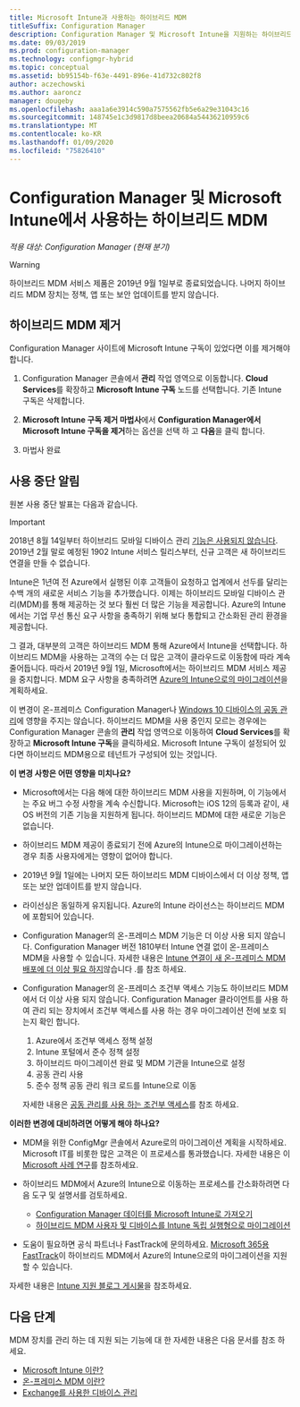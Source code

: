 ```yaml
---
title: Microsoft Intune과 사용하는 하이브리드 MDM
titleSuffix: Configuration Manager
description: Configuration Manager 및 Microsoft Intune을 지원하는 하이브리드 MDM(모바일 디바이스 관리)에 대해 알아보세요.
ms.date: 09/03/2019
ms.prod: configuration-manager
ms.technology: configmgr-hybrid
ms.topic: conceptual
ms.assetid: bb95154b-f63e-4491-896e-41d732c802f8
author: aczechowski
ms.author: aaroncz
manager: dougeby
ms.openlocfilehash: aaa1a6e3914c590a7575562fb5e6a29e31043c16
ms.sourcegitcommit: 148745e1c3d9817d8beea20684a54436210959c6
ms.translationtype: MT
ms.contentlocale: ko-KR
ms.lasthandoff: 01/09/2020
ms.locfileid: "75826410"
---
```

# <a name="hybrid-mdm-with-configuration-manager-and-microsoft-intune"></a>Configuration Manager 및 Microsoft Intune에서 사용하는 하이브리드 MDM

*적용 대상: Configuration Manager (현재 분기)*

> [!WARNING]
> 하이브리드 MDM 서비스 제품은 2019년 9월 1일부로 종료되었습니다. 나머지 하이브리드 MDM 장치는 정책, 앱 또는 보안 업데이트를 받지 않습니다.

## <a name="remove-hybrid-mdm"></a>하이브리드 MDM 제거

Configuration Manager 사이트에 Microsoft Intune 구독이 있었다면 이를 제거해야 합니다.

1. Configuration Manager 콘솔에서 **관리** 작업 영역으로 이동합니다. **Cloud Services**를 확장하고 **Microsoft Intune 구독** 노드를 선택합니다. 기존 Intune 구독은 삭제합니다.

1. **Microsoft Intune 구독 제거 마법사**에서 **Configuration Manager에서 Microsoft Intune 구독을 제거**하는 옵션을 선택 하 고 **다음**을 클릭 합니다.

1. 마법사 완료

## <a name="deprecation-announcement"></a>사용 중단 알림

원본 사용 중단 발표는 다음과 같습니다.

> [!Important]  
> 2018년 8월 14일부터 하이브리드 모바일 디바이스 관리 [기능은 사용되지 않습니다](/sccm/core/plan-design/changes/deprecated/removed-and-deprecated-cmfeatures). 2019년 2월 말로 예정된 1902 Intune 서비스 릴리스부터, 신규 고객은 새 하이브리드 연결을 만들 수 없습니다.
> <!--Intune feature 2683117-->  
> Intune은 1년여 전 Azure에서 실행된 이후 고객들이 요청하고 업계에서 선두를 달리는 수백 개의 새로운 서비스 기능을 추가했습니다. 이제는 하이브리드 모바일 디바이스 관리(MDM)를 통해 제공하는 것 보다 훨씬 더 많은 기능을 제공합니다. Azure의 Intune에서는 기업 무선 통신 요구 사항을 충족하기 위해 보다 통합되고 간소화된 관리 환경을 제공합니다.
>
> 그 결과, 대부분의 고객은 하이브리드 MDM 통해 Azure에서 Intune을 선택합니다. 하이브리드 MDM을 사용하는 고객의 수는 더 많은 고객이 클라우드로 이동함에 따라 계속 줄어듭니다. 따라서 2019년 9월 1일, Microsoft에서는 하이브리드 MDM 서비스 제공을 중지합니다. MDM 요구 사항을 충족하려면 [Azure의 Intune으로의 마이그레이션](/sccm/mdm/deploy-use/migrate-hybridmdm-to-intunesa)을 계획하세요.
>
> 이 변경이 온-프레미스 Configuration Manager나 [Windows 10 디바이스의 공동 관리](/sccm/comanage/overview)에 영향을 주지는 않습니다. 하이브리드 MDM을 사용 중인지 모르는 경우에는 Configuration Manager 콘솔의 **관리** 작업 영역으로 이동하여 **Cloud Services**를 확장하고 **Microsoft Intune 구독**을 클릭하세요. Microsoft Intune 구독이 설정되어 있다면 하이브리드 MDM용으로 테넌트가 구성되어 있는 것입니다.
>
> **이 변경 사항은 어떤 영향을 미치나요?**
>
> - Microsoft에서는 다음 해에 대한 하이브리드 MDM 사용을 지원하며, 이 기능에서는 주요 버그 수정 사항을 계속 수신합니다. Microsoft는 iOS 12의 등록과 같이, 새 OS 버전의 기존 기능을 지원하게 됩니다. 하이브리드 MDM에 대한 새로운 기능은 없습니다.  
>
> - 하이브리드 MDM 제공이 종료되기 전에 Azure의 Intune으로 마이그레이션하는 경우 최종 사용자에게는 영향이 없어야 합니다.  
>
> - 2019년 9월 1일에는 나머지 모든 하이브리드 MDM 디바이스에서 더 이상 정책, 앱 또는 보안 업데이트를 받지 않습니다.  
>
> - 라이선싱은 동일하게 유지됩니다. Azure의 Intune 라이선스는 하이브리드 MDM에 포함되어 있습니다.  
>
> - Configuration Manager의 온-프레미스 MDM 기능은 더 이상 사용 되지 않습니다. Configuration Manager 버전 1810부터 Intune 연결 없이 온-프레미스 MDM을 사용할 수 있습니다. 자세한 내용은 [Intune 연결이 새 온-프레미스 MDM 배포에 더 이상 필요 하지](/sccm/core/plan-design/changes/whats-new-in-version-1810#bkmk_opmdm)않습니다 .를 참조 하세요.
>
> - Configuration Manager의 온-프레미스 조건부 액세스 기능도 하이브리드 MDM에서 더 이상 사용 되지 않습니다. Configuration Manager 클라이언트를 사용 하 여 관리 되는 장치에서 조건부 액세스를 사용 하는 경우 마이그레이션 전에 보호 되는지 확인 합니다.
>     1. Azure에서 조건부 액세스 정책 설정
>     2. Intune 포털에서 준수 정책 설정
>     3. 하이브리드 마이그레이션 완료 및 MDM 기관을 Intune으로 설정
>     4. 공동 관리 사용
>     5. 준수 정책 공동 관리 워크 로드를 Intune으로 이동
>
>     자세한 내용은 [공동 관리를 사용 하는 조건부 액세스](https://docs.microsoft.com/sccm/comanage/quickstart-conditional-access)를 참조 하세요.
>
> **이러한 변경에 대비하려면 어떻게 해야 하나요?**
>
> - MDM을 위한 ConfigMgr 콘솔에서 Azure로의 마이그레이션 계획을 시작하세요. Microsoft IT를 비롯한 많은 고객은 이 프로세스를 통과했습니다. 자세한 내용은 이 [Microsoft 사례 연구](https://aka.ms/Intune_MSFT)를 참조하세요.  
>
> - 하이브리드 MDM에서 Azure의 Intune으로 이동하는 프로세스를 간소화하려면 다음 도구 및 설명서를 검토하세요.  
>   - [Configuration Manager 데이터를 Microsoft Intune로 가져오기](/sccm/mdm/deploy-use/migrate-import-data)  
>   - [하이브리드 MDM 사용자 및 디바이스를 Intune 독립 실행형으로 마이그레이션](/sccm/mdm/deploy-use/migrate-hybridmdm-to-intunesa)  
>
> - 도움이 필요하면 공식 파트너나 FastTrack에 문의하세요. [Microsoft 365용 FastTrack](https://aka.ms/hybrid_fasttrack)이 하이브리드 MDM에서 Azure의 Intune으로의 마이그레이션을 지원할 수 있습니다.
>
> 자세한 내용은 [Intune 지원 블로그 게시물](https://aka.ms/hybrid_notification)을 참조하세요.

<!--

With the hybrid mobile device management (MDM) feature of Configuration Manager, manage iOS, Windows, and Android devices. All management tasks are handled from the Configuration Manager console where you perform the rest of your management tasks seamlessly integrated with Microsoft Intune's online service over the internet. Use Configuration Manager to let users access company resources on their devices in a secure, managed way. By using device management, you protect company data while letting users enroll their personal or company-owned devices to access company data. 

This article assumes that you use Configuration Manager to manage computers. It also assumes that you're interested in extending the Configuration Manager console with Intune to manage mobile devices. 



## Capabilities

Hybrid MDM supports the following management capabilities on devices:

-   Retire and wipe devices  

-   Configure compliance settings such as passwords, security, roaming, encryption, and wireless communication  

-   Deploy line-of-business (LOB) apps to devices  

-   Deploy apps to devices that connect to Windows Store, Windows Phone Store, App Store, or Google Play  

-   Collect hardware inventory  

-   Collect software inventory by using built-in reports  



## Hybrid MDM enrollment

To bring devices into hybrid management, those devices must be enrolled with the service. How devices enroll devices depends on the device type, ownership, and the level of management needed.

- **"Bring your own device" (BYOD)**: Users enroll their personal phones, tablets, or PCs  

- **Corporate-owned device (COD)**: Enable management scenarios like remote wipe, shared devices, or user affinity for a device  

- If you use [Exchange ActiveSync](/sccm/mdm/plan-design/device-enrollment-methods#mobile-device-management-with-exchange-activesync-and-configuration-manager), either on-premises or hosted in the cloud, you can enable simple Intune management without enrollment. Windows PCs can also be managed using [Intune client software](/intune/deploy-use/manage-windows-pcs-with-microsoft-intune).

-->

## <a name="next-steps"></a>다음 단계

MDM 장치를 관리 하는 데 지원 되는 기능에 대 한 자세한 내용은 다음 문서를 참조 하세요.

- [Microsoft Intune 이란?](https://docs.microsoft.com/intune/what-is-intune)
- [온-프레미스 MDM 이란?](/sccm/mdm/understand/manage-mobile-devices-with-on-premises-infrastructure)
- [Exchange를 사용한 디바이스 관리](/sccm/mdm/deploy-use/manage-mobile-devices-with-exchange-activesync)

